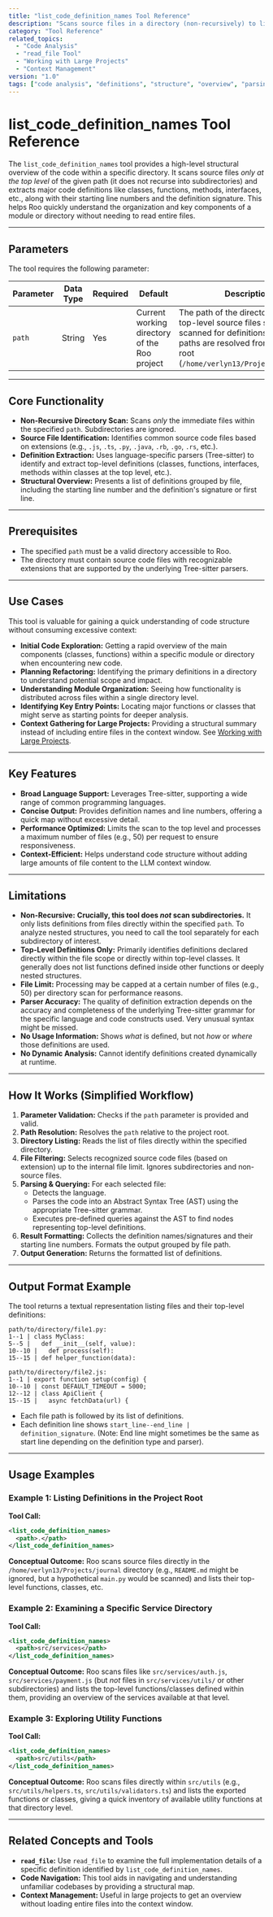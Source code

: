 ```yaml
---
title: "list_code_definition_names Tool Reference"
description: "Scans source files in a directory (non-recursively) to list top-level code definitions like classes, functions, and interfaces."
category: "Tool Reference"
related_topics:
  - "Code Analysis"
  - "read_file Tool"
  - "Working with Large Projects"
  - "Context Management"
version: "1.0"
tags: ["code analysis", "definitions", "structure", "overview", "parsing", "tree-sitter"]
---
```


# list_code_definition_names Tool Reference

The `list_code_definition_names` tool provides a high-level structural overview of the code within a specific directory. It scans source files *only at the top level* of the given path (it does not recurse into subdirectories) and extracts major code definitions like classes, functions, methods, interfaces, etc., along with their starting line numbers and the definition signature. This helps Roo quickly understand the organization and key components of a module or directory without needing to read entire files.

---

## Parameters

The tool requires the following parameter:

| Parameter | Data Type | Required | Default                                   | Description                                                                                                                                                              |
|-----------|-----------|----------|-------------------------------------------|--------------------------------------------------------------------------------------------------------------------------------------------------------------------------|
| `path`    | String    | Yes      | Current working directory of the Roo project | The path of the directory whose top-level source files should be scanned for definitions. Relative paths are resolved from the project root (`/home/verlyn13/Projects/journal`). |

---

## Core Functionality

- **Non-Recursive Directory Scan:** Scans *only* the immediate files within the specified `path`. Subdirectories are ignored.
- **Source File Identification:** Identifies common source code files based on extensions (e.g., `.js`, `.ts`, `.py`, `.java`, `.rb`, `.go`, `.rs`, etc.).
- **Definition Extraction:** Uses language-specific parsers (Tree-sitter) to identify and extract top-level definitions (classes, functions, interfaces, methods within classes at the top level, etc.).
- **Structural Overview:** Presents a list of definitions grouped by file, including the starting line number and the definition's signature or first line.

---

## Prerequisites

- The specified `path` must be a valid directory accessible to Roo.
- The directory must contain source code files with recognizable extensions that are supported by the underlying Tree-sitter parsers.

---

## Use Cases

This tool is valuable for gaining a quick understanding of code structure without consuming excessive context:

- **Initial Code Exploration:** Getting a rapid overview of the main components (classes, functions) within a specific module or directory when encountering new code.
- **Planning Refactoring:** Identifying the primary definitions in a directory to understand potential scope and impact.
- **Understanding Module Organization:** Seeing how functionality is distributed across files within a single directory level.
- **Identifying Key Entry Points:** Locating major functions or classes that might serve as starting points for deeper analysis.
- **Context Gathering for Large Projects:** Providing a structural summary instead of including entire files in the context window. See [Working with Large Projects](./large-projects.md).

---

## Key Features

- **Broad Language Support:** Leverages Tree-sitter, supporting a wide range of common programming languages.
- **Concise Output:** Provides definition names and line numbers, offering a quick map without excessive detail.
- **Performance Optimized:** Limits the scan to the top level and processes a maximum number of files (e.g., 50) per request to ensure responsiveness.
- **Context-Efficient:** Helps understand code structure without adding large amounts of file content to the LLM context window.

---

## Limitations

- **Non-Recursive:** **Crucially, this tool does *not* scan subdirectories.** It only lists definitions from files directly within the specified `path`. To analyze nested structures, you need to call the tool separately for each subdirectory of interest.
- **Top-Level Definitions Only:** Primarily identifies definitions declared directly within the file scope or directly within top-level classes. It generally does not list functions defined inside other functions or deeply nested structures.
- **File Limit:** Processing may be capped at a certain number of files (e.g., 50) per directory scan for performance reasons.
- **Parser Accuracy:** The quality of definition extraction depends on the accuracy and completeness of the underlying Tree-sitter grammar for the specific language and code constructs used. Very unusual syntax might be missed.
- **No Usage Information:** Shows *what* is defined, but not *how* or *where* those definitions are used.
- **No Dynamic Analysis:** Cannot identify definitions created dynamically at runtime.

---

## How It Works (Simplified Workflow)

1.  **Parameter Validation:** Checks if the `path` parameter is provided and valid.
2.  **Path Resolution:** Resolves the `path` relative to the project root.
3.  **Directory Listing:** Reads the list of files directly within the specified directory.
4.  **File Filtering:** Selects recognized source code files (based on extension) up to the internal file limit. Ignores subdirectories and non-source files.
5.  **Parsing & Querying:** For each selected file:
    - Detects the language.
    - Parses the code into an Abstract Syntax Tree (AST) using the appropriate Tree-sitter grammar.
    - Executes pre-defined queries against the AST to find nodes representing top-level definitions.
6.  **Result Formatting:** Collects the definition names/signatures and their starting line numbers. Formats the output grouped by file path.
7.  **Output Generation:** Returns the formatted list of definitions.

---

## Output Format Example

The tool returns a textual representation listing files and their top-level definitions:

```text
path/to/directory/file1.py:
1--1 | class MyClass:
5--5 |   def __init__(self, value):
10--10 |   def process(self):
15--15 | def helper_function(data):

path/to/directory/file2.js:
1--1 | export function setup(config) {
10--10 | const DEFAULT_TIMEOUT = 5000;
12--12 | class ApiClient {
15--15 |   async fetchData(url) {
```

- Each file path is followed by its list of definitions.
- Each definition line shows `start_line--end_line | definition_signature`. (Note: End line might sometimes be the same as start line depending on the definition type and parser).

---

## Usage Examples

### Example 1: Listing Definitions in the Project Root

**Tool Call:**
```xml
<list_code_definition_names>
  <path>.</path>
</list_code_definition_names>
```
**Conceptual Outcome:** Roo scans source files directly in the `/home/verlyn13/Projects/journal` directory (e.g., `README.md` might be ignored, but a hypothetical `main.py` would be scanned) and lists their top-level functions, classes, etc.

### Example 2: Examining a Specific Service Directory

**Tool Call:**
```xml
<list_code_definition_names>
  <path>src/services</path>
</list_code_definition_names>
```
**Conceptual Outcome:** Roo scans files like `src/services/auth.js`, `src/services/payment.js` (but *not* files in `src/services/utils/` or other subdirectories) and lists the top-level functions/classes defined within them, providing an overview of the services available at that level.

### Example 3: Exploring Utility Functions

**Tool Call:**
```xml
<list_code_definition_names>
  <path>src/utils</path>
</list_code_definition_names>
```
**Conceptual Outcome:** Roo scans files directly within `src/utils` (e.g., `src/utils/helpers.ts`, `src/utils/validators.ts`) and lists the exported functions or classes, giving a quick inventory of available utility functions at that directory level.

---

## Related Concepts and Tools

- **`read_file`:** Use `read_file` to examine the full implementation details of a specific definition identified by `list_code_definition_names`.
- **Code Navigation:** This tool aids in navigating and understanding unfamiliar codebases by providing a structural map.
- **Context Management:** Useful in large projects to get an overview without loading entire files into the context window.
